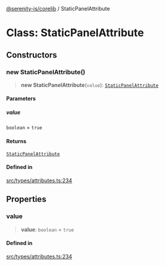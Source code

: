 [@serenity-is/corelib](../README.md) / StaticPanelAttribute

# Class: StaticPanelAttribute

## Constructors

### new StaticPanelAttribute()

> **new StaticPanelAttribute**(`value`): [`StaticPanelAttribute`](StaticPanelAttribute.md)

#### Parameters

##### value

`boolean` = `true`

#### Returns

[`StaticPanelAttribute`](StaticPanelAttribute.md)

#### Defined in

[src/types/attributes.ts:234](https://github.com/serenity-is/serenity/blob/master/packages/corelib/src/types/attributes.ts#L234)

## Properties

### value

> **value**: `boolean` = `true`

#### Defined in

[src/types/attributes.ts:234](https://github.com/serenity-is/serenity/blob/master/packages/corelib/src/types/attributes.ts#L234)
